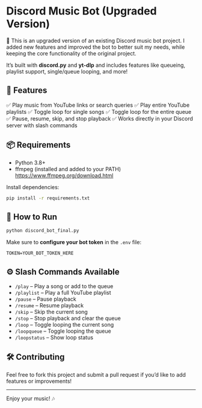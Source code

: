 # Discord Music Bot (Upgraded Version)

🎵 This is an upgraded version of an existing Discord music bot project.
I added new features and improved the bot to better suit my needs, while keeping the core functionality of the original project.

It’s built with **discord.py** and **yt-dlp** and includes features like queueing, playlist support, single/queue looping, and more!

## 🚀 Features
✅ Play music from YouTube links or search queries
✅ Play entire YouTube playlists
✅ Toggle loop for single songs
✅ Toggle loop for the entire queue
✅ Pause, resume, skip, and stop playback
✅ Works directly in your Discord server with slash commands

## 📦 Requirements
- Python 3.8+
- ffmpeg (installed and added to your PATH) https://www.ffmpeg.org/download.html

Install dependencies:
```bash
pip install -r requirements.txt
```

## 🏁 How to Run
```bash
python discord_bot_final.py
```

Make sure to **configure your bot token** in the `.env` file:
```
TOKEN=YOUR_BOT_TOKEN_HERE
```

## ⚙️ Slash Commands Available
- `/play` – Play a song or add to the queue
- `/playlist` – Play a full YouTube playlist
- `/pause` – Pause playback
- `/resume` – Resume playback
- `/skip` – Skip the current song
- `/stop` – Stop playback and clear the queue
- `/loop` – Toggle looping the current song
- `/loopqueue` – Toggle looping the queue
- `/loopstatus` – Show loop status

## 🛠️ Contributing
Feel free to fork this project and submit a pull request if you’d like to add features or improvements!

---

Enjoy your music! 🎶
